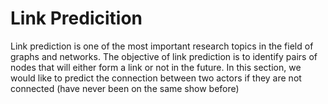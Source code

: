 # Link Predicition

Link prediction is one of the most important research topics in the field of graphs and networks. The objective of link prediction is to identify pairs of nodes that will either form a link or not in the future. In this section, we would like to predict the connection between two actors if they are not connected (have never been on the same show before)
